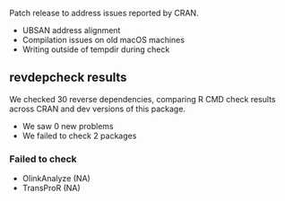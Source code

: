 Patch release to address issues reported by CRAN.

* UBSAN address alignment
* Compilation issues on old macOS machines
* Writing outside of tempdir during check

## revdepcheck results

We checked 30 reverse dependencies, comparing R CMD check results across CRAN and dev versions of this package.

 * We saw 0 new problems
 * We failed to check 2 packages

### Failed to check

* OlinkAnalyze (NA)
* TransProR    (NA)
